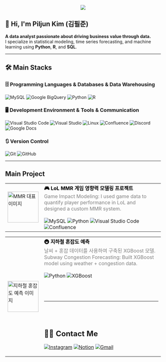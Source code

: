<p align="center">
  <img src="https://capsule-render.vercel.app/api?type=waving&color=f0cbcb&height=240&text=PilJun's%20GitHub&animation=fadeIn&fontColor=40008f&fontSize=70" />
</p>

## 👋 Hi, I'm Piljun Kim (김필준)

**A data analyst passionate about driving business value through data.**  
I specialize in statistical modeling, time series forecasting, and machine learning using **Python**, **R**, and **SQL**.

---

## 🛠️ Main Stacks

### 🗄️ Programming Languages & Databases & Data Warehousing
![MySQL](https://img.shields.io/badge/MySQL-4479A1?style=for-the-badge&logo=MySQL&logoColor=white)
![Google BigQuery](https://img.shields.io/badge/Google_BigQuery-4285F4?style=for-the-badge&logo=googlebigquery&logoColor=white)
![Python](https://img.shields.io/badge/Python-3776AB?style=for-the-badge&logo=Python&logoColor=white)
![R](https://img.shields.io/badge/R-276DC3?style=for-the-badge&logo=R&logoColor=white)

### 🖥️ Development Environment & Tools & Communication
![Visual Studio Code](https://img.shields.io/badge/Visual_Studio_Code-007ACC?style=for-the-badge&logo=visualstudiocode&logoColor=white)
![Visual Studio](https://img.shields.io/badge/Visual_Studio-5C2D91?style=for-the-badge&logo=visualstudio&logoColor=white)
![Linux](https://img.shields.io/badge/Linux-FCC624?style=for-the-badge&logo=linux&logoColor=black)
![Confluence](https://img.shields.io/badge/Confluence-172B4D?style=for-the-badge&logo=atlassianconfluence&logoColor=white)
![Discord](https://img.shields.io/badge/Discord-5865F2?style=for-the-badge&logo=discord&logoColor=white)
![Google Docs](https://img.shields.io/badge/Google_Docs-4285F4?style=for-the-badge&logo=googledocs&logoColor=white)

### 🔃 Version Control
![Git](https://img.shields.io/badge/Git-F05032?style=for-the-badge&logo=git&logoColor=white)
![GitHub](https://img.shields.io/badge/GitHub-181717?style=for-the-badge&logo=github&logoColor=white)


---

## Main Project

<table>
  <tr>
    <td>
      <a href="https://github.com/kimpiljun/MMR_project" target="_blank">
        <img src="https://github.com/user-attachments/assets/869eb329-11d3-4dc3-a350-e8aa5499fb9d" width="100" alt="MMR 대표 이미지">
      </a>
    </td>
    <td style="vertical-align: top; padding-left: 10px;">
      <strong>
        <a href="https://github.com/kimpiljun/MMR_project" target="_blank" style="text-decoration: none; color: #000000;">
          🎮 LoL MMR 게임 영향력 모델링 프로젝트
        </a>
      </strong><br>
      <span style="color: gray;">
        Game Impact Modeling: I used game data to quantify player performance in LoL and designed a custom MMR system.
      </span><br><br>
      <!-- 배지 부분을 Markdown 이미지 문법 대신 HTML <img> 태그로 변경했습니다. -->
      <img src="https://img.shields.io/badge/MySQL-4479A1?style=for-the-badge&logo=MySQL&logoColor=white" alt="MySQL">
      <img src="https://img.shields.io/badge/Python-3776AB?style=for-the-badge&logo=Python&logoColor=white" alt="Python">
      <img src="https://img.shields.io/badge/Visual_Studio_Code-007ACC?style=for-the-badge&logo=visualstudiocode&logoColor=white" alt="Visual Studio Code">
      <img src="https://img.shields.io/badge/Confluence-172B4D?style=for-the-badge&logo=atlassianconfluence&logoColor=white" alt="Confluence">
    </td>
  </tr>
</table>

<table>
  <tr>
    <td>
      <a href="https://github.com/kimpiljun/Weather-Prediction-Subway-Congestion-XGBoost-Experimental-Machine" target="_blank">
        <img src="https://github.com/user-attachments/assets/3897fe38-50ed-4d07-98fd-43f0c63ea846" width="100" alt="지하철 혼잡도 예측 이미지">
      </a>
    </td>
    <td style="vertical-align: top; padding-left: 10px;">
      <strong>
        <a href="https://github.com/kimpiljun/Weather-Prediction-Subway-Congestion-XGBoost-Experimental-Machine" target="_blank" style="text-decoration: none; color: #000000;">
          🚇 지하철 혼잡도 예측
        </a>
      </strong><br>
      <span style="color: gray;">
        날씨 + 혼잡 데이터를 사용하여 구축된 XGBoost 모델.<br>Subway Congestion Forecasting: Built XGBoost model using weather + congestion data.
      </span><br><br>
      <img src="https://img.shields.io/badge/Python-3776AB?style=for-the-badge&logo=Python&logoColor=white" alt="Python">
      <img src="https://img.shields.io/badge/XGBoost-F3F6F6?style=for-the-badge&logo=xgboost&logoColor=black" alt="XGBoost">

<br> <!-- space -->
<br> <!-- space -->

---
 
<br> <!-- space -->
<br> <!-- space -->


 
## 🧑‍💻 Contact Me

[![Instagram](https://img.shields.io/badge/Instagram-E4405F?style=for-the-badge&logo=Instagram&logoColor=white)](#)
[![Notion](https://img.shields.io/badge/Notion-000000?style=for-the-badge&logo=Notion&logoColor=white)](https://www.notion.so/abbb0b673a594e5899f3ad4a2880e666?source=copy_link)
[![Gmail](https://img.shields.io/badge/Gmail-EA4335?style=for-the-badge&logo=Gmail&logoColor=white)](mailto:kimpillj@gmail.com)

